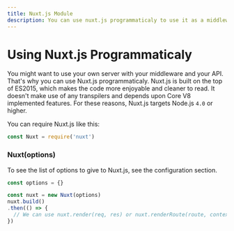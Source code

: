 ```yaml
---
title: Nuxt.js Module
description: You can use nuxt.js programmaticaly to use it as a middleware giving you the freedom of creating your own server for rendering your web applications.
---
```


# Using Nuxt.js Programmaticaly

You might want to use your own server with your middleware and your API. That's why you can use Nuxt.js programmaticaly.
Nuxt.js is built on the top of ES2015, which makes the code more enjoyable and cleaner to read. It doesn't make use of any transpilers and depends upon Core V8 implemented features. For these reasons, Nuxt.js targets Node.js `4.0` or higher.

You can require Nuxt.js like this:
```js
const Nuxt = require('nuxt')
```

### Nuxt(options)

To see the list of options to give to Nuxt.js, see the configuration section.

```js
const options = {}

const nuxt = new Nuxt(options)
nuxt.build()
.then(() => {
  // We can use nuxt.render(req, res) or nuxt.renderRoute(route, context)
})
```
